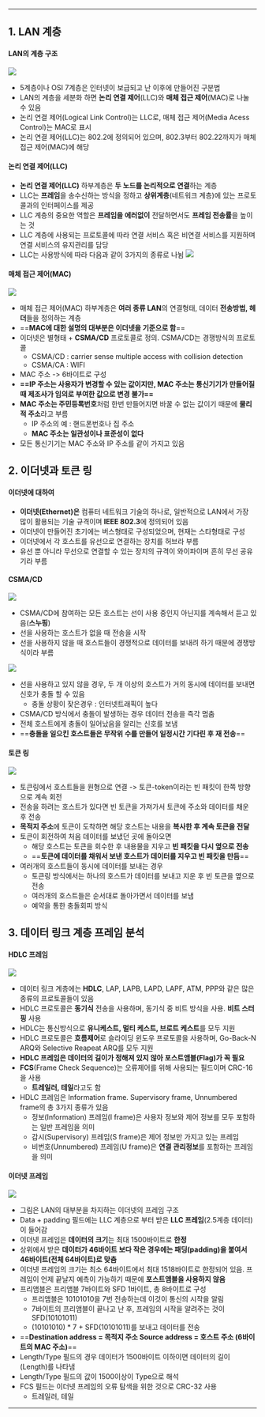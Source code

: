 
---
## 1. LAN 계층
#### LAN의 계층 구조
![](../../../../image/Pasted%20image%2020241016173259.png)
- 5계층이나 OSI 7계층은 인터넷이 보급되고 난 이후에 만들어진 구분법
- LAN의 계층을 세분화 하면 **논리 연결 제어**(LLC)와 **매체 접근 제어**(MAC)로 나눌 수 있음
- 논리 연결 제어(Logical Link Control)는 LLC로, 매체 접근 제어(Media Acess Control)는 MAC로 표시
- 논리 연결 제어(LLC)는 802.2에 정의되어 있으며, 802.3부터 802.22까지가 매체 접근 제어(MAC)에 해당

#### 논리 연결 제어(LLC)
- **논리 연결 제어(LLC)** 하부계층은 **두 노드를 논리적으로 연결**하는 계층
- LLC는 **프레임**을 송수신하는 방식을 정하고 **상위계층**(네트워크 계층)에 있는 프로토콜과의 인터페이스를 제공
- LLC 계층의 중요한 역할은 **프레임을 에러없이** 전달하면서도 **프레임 전송률**을 높이는 것
- LLC 계층에 사용되는 프로토콜에 따라 연결 서비스 혹은 비연결 서비스를 지원하며 연결 서비스의 유지관리를 담당
- LLC는 사용방식에 따라 다음과 같이 3가지의 종류로 나뉨
	![](../../../../image/Pasted%20image%2020241028152241.png)

#### 매체 접근 제어(MAC)
![](../../../../image/Pasted%20image%2020241028152835.png)
- 매체 접근 제어(MAC) 하부계층은 **여러 종류 LAN**의 연결형태, 데이터 **전송방법, 헤더**들을 정의하는 계층
- ==**MAC에 대한 설명의 대부분은 이더넷을 기준으로 함**==
- 이더넷은 별형태 + **CSMA/CD** 프로토콜로 정의. CSMA/CD는 경쟁방식의 프로토콜
	- CSMA/CD : carrier sense multiple access with collision detection
	- CSMA/CA : WIFI
- MAC 주소 -> 6바이트로 구성
- **==IP 주소는 사용자가 변경할 수 있는 값이지만, MAC 주소는 통신기기가 만들어질 때 제조사가 임의로 부여한 값으로 변경 불가==**
- **MAC 주소는 주민등록번호**처럼 한번 만들어지면 바꿀 수 없는 값이기 때문에 **물리적 주소**라고 부름
	- IP 주소의 예 : 핸드폰번호나 집 주소 
	- **MAC 주소는 일관성이나 표준성이 없다**
- 모든 통신기기는 MAC 주소와 IP 주소를 같이 가지고 있음

## 2. 이더넷과 토큰 링
#### 이더넷에 대하여
- **이더넷(Ethernet)은** 컴퓨터 네트워크 기술의 하나로, 일반적으로 LAN에서 가장 많이 활용되는 기술 규격이며 **IEEE 802.3**에 정의되어 있음
- 이더넷이 만들어진 초기에는 버스형태로 구성되었으며, 현재는 스타형태로 구성
- 이더넷에서 각 호스트를 유선으로 연결하는 장치를 허브라 부름
- 유선 뿐 아니라 무선으로 연결할 수 있는 장치의 규격이 와이파이며 흔히 무선 공유기라 부름

####  CSMA/CD
![](../../../../image/Pasted%20image%2020241028154955.png)
- CSMA/CD에 참여하는 모든 호스트는 선이 사용 중인지 아닌지를 계속해서 듣고 있음(**스누핑**) 
- 선을 사용하는 호스트가 없을 때 전송을 시작
- 선을 사용하지 않을 때 호스트들이 경쟁적으로 데이터를 보내려 하기 때문에 경쟁방식이라 부름

![](../../../../image/Pasted%20image%2020241028155031.png)
- 선을 사용하고 있지 않을 경우, 두 개 이상의 호스트가 거의 동시에 데이터를 보내면 신호가 충돌 할 수 있음
	- 충돌 상황이 잦은경우 : 인터넷트래픽이 높다
- CSMA/CD 방식에서 충돌이 발생하는 경우 데이터 전송을 즉각 멈춤
- 전체 호스트에게 충돌이 일어났음을 알리는 신호를 보냄
- ==**충돌을 일으킨 호스트들은 무작위 수를 만들어 일정시간 기다린 후 재 전송**==

#### 토큰 링
![](../../../../image/Pasted%20image%2020241028155501.png)
- 토큰링에서 호스트들을 원형으로 연결 -> 토큰-token이라는 빈 패킷이 한쪽 방향으로 계속 회전
- 전송을 하려는 호스트가 있다면 빈 토큰을 가져가서 토큰에 주소와 데이터를 채운 후 전송
- **목적지 주소**에 토큰이 도착하면 해당 호스트는 내용을 **복사한 후 계속 토큰을 전달**
- 토큰이 회전하여 처음 데이터를 보냈던 곳에 돌아오면 
	-  해당 호스트는 토큰을 회수한 후 내용물을 지우고 **빈 패킷을 다시 옆으로 전송** 
	-  ==**토큰에 데이터를 채워서 보낸 호스트가 데이터를 지우고 빈 패킷을 만듬**==
- 여러개의 호스트들이 동시에 데이터를 보내는 경우 
	-  토큰링 방식에서는 하나의 호스트가 데이터를 보내고 지운 후 빈 토큰을 옆으로 전송 
	-  여러개의 호스트들은 순서대로 돌아가면서 데이터를 보냄 
	-  예약을 통한 충돌회피 방식

## 3. 데이터 링크 계층 프레임 분석
#### HDLC 프레임
![](../../../../image/Pasted%20image%2020241028160442.png)
- 데이터 링크 계층에는 **HDLC**, LAP, LAPB, LAPD, LAPF, ATM, PPP와 같은 많은 종류의 프로토콜들이 있음
- HDLC 프로토콜은 **동기식** 전송을 사용하며, 동기식 중 비트 방식을 사용. **비트 스터핑** 사용
- HDLC는 통신방식으로 **유니케스트, 멀티 케스트, 브로트 케스트**를 모두 지원
- HDLC 프로토콜은 **흐름제어**로 슬라이딩 윈도우 프로토콜을 사용하며, Go-Back-N ARQ와 Selective Reapeat ARQ를 모두 지원
- **HDLC 프레임은 데이터의 길이가 정해져 있지 않아 포스트앰블(Flag)가 꼭 필요**
- **FCS**(Frame Check Sequence)는 오류제어를 위해 사용되는 필드이며 CRC-16을 사용
	- **트레일러, 테일**라고도 함
- HDLC 프레임은 Information frame. Supervisory frame, Unnumbered frame의 총 3가지 종류가 있음
	- 정보(Information) 프레임(I frame)은 사용자 정보와 제어 정보를 모두 포함하는 일반 프레임을 의미
	- 감시(Supervisory) 프레임(S frame)은 제어 정보만 가지고 있는 프레임
	- 비번호(Unnumbered) 프레임(U frame)은 **연결 관리정보**를 포함하는 프레임을 의미

#### 이더넷 프레임
![](../../../../image/Pasted%20image%2020241030164634.png)
- 그림은 LAN의 대부분을 차지하는 이더넷의 프레임 구조
- Data + padding 필드에는 LLC 계층으로 부터 받은 **LLC 프레임**(2.5계층 데이터)이 들어감
- 이더넷 프레임은 **데이터의 크기**는 최대 1500바이트로 **한정**
- 상위에서 받은 **데이터가 46바이트 보다 작은 경우에는 패딩(padding)을 붙여서 46바이트(전체 64바이트)로 맞춤**
- 이더넷 프레임의 크기는 최소 64바이트에서 최대 1518바이트로 한정되어 있음. 프레임이 언제 끝날지 예측이 가능하기 때문에 **포스트앰블을 사용하지 않음**
- 프리앰블은 프리앰블 7바이트와 SFD 1바이트, 총 8바이트로 구성
	- 프리앰블은 10101010을 7번 전송하는데 이것이 통신의 시작을 알림
	- 7바이트의 프리앰블이 끝나고 난 후, 프레임의 시작을 알려주는 것이 SFD(10101011)
	- (10101010) * 7 + SFD(10101011)를 보내고 데이터를 전송
- ==**Destination address = 목적지 주소 Source address = 호스트 주소 (6바이트의 MAC 주소)**==
- Length/Type 필드의 경우 데이터가 1500바이트 이하이면 데이터의 길이(Length)를 나타냄
- Length/Type 필드의 값이 1500이상이 Type으로 해석
- FCS 필드는 이더넷 프레임의 오류 탐색을 위한 것으로 CRC-32 사용
	- 트레일러, 테일

---
